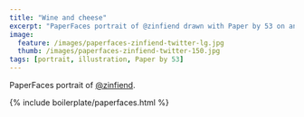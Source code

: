 ```yaml
---
title: "Wine and cheese"
excerpt: "PaperFaces portrait of @zinfiend drawn with Paper by 53 on an iPad."
image: 
  feature: /images/paperfaces-zinfiend-twitter-lg.jpg
  thumb: /images/paperfaces-zinfiend-twitter-150.jpg
tags: [portrait, illustration, Paper by 53]
---
```


PaperFaces portrait of [@zinfiend](http://twitter.com/zinfiend).

{% include boilerplate/paperfaces.html %}